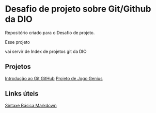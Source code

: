 # Desafio de projeto sobre Git/Github da DIO
Repositório criado para o Desafio de projeto.

Esse projeto

 vai servir de Index de projetos git da DIO

## Projetos

[Introdução ao Git GitHub](https://github.com/IACarvalho/Livro-de-receitas)
[Projeto de Jogo Genius](https://github.com/IACarvalho/dio-jogo-da-memoria-estilo-genius)

## Links úteis
[Sintaxe Básica Markdown](https://www.markdownguide.org/basic-syntax)
